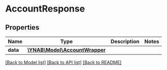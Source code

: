 # AccountResponse

## Properties
Name | Type | Description | Notes
------------ | ------------- | ------------- | -------------
**data** | [**\YNAB\Model\AccountWrapper**](AccountWrapper.md) |  | 

[[Back to Model list]](../README.md#documentation-for-models) [[Back to API list]](../README.md#documentation-for-api-endpoints) [[Back to README]](../README.md)


